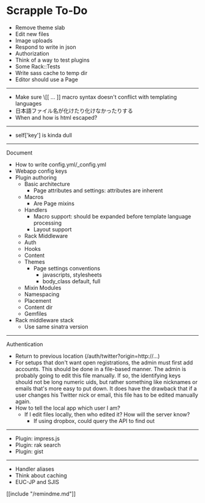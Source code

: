 Scrapple To-Do
==============

* Remove theme slab
* Edit new files
* Image uploads
* Respond to write in json
* Authorization
* Think of a way to test plugins
* Some Rack::Tests
* Write sass cache to temp dir
* Editor should use a Page

----

* Make sure \\[[ ... ]] macro syntax doesn't conflict with templating languages
* 日本語ファイル名が化けたり化けなかったりする
* When and how is html escaped?

----

* self['key'] is kinda dull

----

Document

* How to write config.yml/_config.yml
* Webapp config keys
* Plugin authoring
    * Basic architecture
        * Page attributes and settings: attributes are inherent
    * Macros
        * Are Page mixins
    * Handlers
        * Macro support: should be expanded before template language processing
        * Layout support
    * Rack Middleware
    * Auth
    * Hooks
    * Content
    * Themes
        * Page settings conventions
            * javascripts, stylesheets
            * body_class default, full
    * Mixin Modules
    * Namespacing
    * Placement
    * Content dir
    * Gemfiles
* Rack middleware stack
    * Use same sinatra version

----

Authentication

* Return to previous location (/auth/twitter?origin=http://...)
* For setups that don't want open registrations, the admin must first
  add accounts. This should be done in a file-based manner. The admin is
  probably going to edit this file manually. If so, the identifying keys
  should not be long numeric uids, but rather something like nicknames or
  emails that's more easy to put down. It does have the drawback that
  if a user changes his Twitter nick or email, this file has to be edited
  manually again.
* How to tell the local app which user I am?
    * If I edit files locally, then who edited it? How will the server know?
        * If using dropbox, could query the API to find out

----

* Plugin: impress.js
* Plugin: rak search
* Plugin: gist

----

* Handler aliases
* Think about caching
* EUC-JP and SJIS

[[include "/remindme.md"]]
